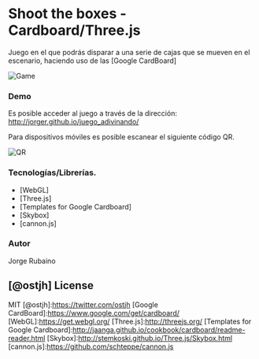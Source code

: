# Shoot the boxes - Cardboard/Three.js

Juego en el que podrás disparar a una serie de cajas que se mueven en el escenario, haciendo uso de las [Google CardBoard]

![Game](https://dl.dropboxusercontent.com/u/181689/shot.gif)

### Demo

Es posible acceder al juego a través de la dirección: http://jorger.github.io/juego_adivinando/

Para dispositivos móviles es posible escanear el siguiente código QR.

![QR](https://dl.dropboxusercontent.com/u/181689/imgGame/qrAdivinando.png)

### Tecnologías/Librerías.

* [WebGL]
* [Three.js]
* [Templates for Google Cardboard]
* [Skybox]
* [cannon.js]

### Autor
Jorge Rubaino

[@ostjh]
License
----
MIT
[@ostjh]:https://twitter.com/ostjh
[Google CardBoard]:https://www.google.com/get/cardboard/
[WebGL]:https://get.webgl.org/
[Three.js]:http://threejs.org/
[Templates for Google Cardboard]:http://jaanga.github.io/cookbook/cardboard/readme-reader.html
[Skybox]:http://stemkoski.github.io/Three.js/Skybox.html
[cannon.js]:https://github.com/schteppe/cannon.js
